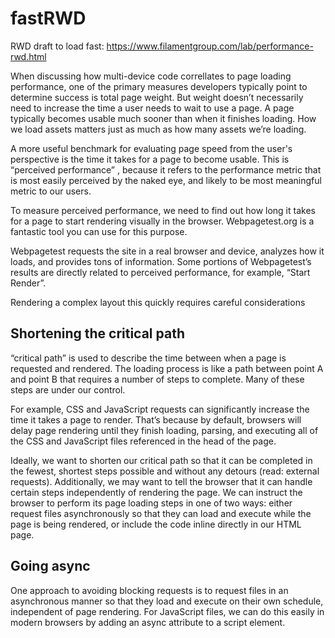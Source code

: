 # fastRWD
RWD draft to load fast: https://www.filamentgroup.com/lab/performance-rwd.html

When discussing how multi-device code correllates to page loading performance, one of the primary measures developers typically point to determine success is total page weight. But weight doesn’t necessarily need to increase the time a user needs to wait to use a page. A page typically becomes usable much sooner than when it finishes loading. How we load assets matters just as much as how many assets we’re loading.

A more useful benchmark for evaluating page speed from the user's perspective is the time it takes for a page to become usable. This is “perceived performance” , because it refers to the performance metric that is most easily perceived by the naked eye, and likely to be most meaningful metric to our users.

To measure perceived performance, we need to find out how long it takes for a page to start rendering visually in the browser. Webpagetest.org is a fantastic tool you can use for this purpose.

Webpagetest requests the site in a real browser and device, analyzes how it loads, and provides tons of information. Some portions of Webpagetest’s results are directly related to perceived performance, for example, “Start Render”.

Rendering a complex layout this quickly requires careful considerations
## Shortening the critical path
“critical path” is used to describe the time between when a page is requested and rendered. The loading process is like a path between point A and point B that requires a number of steps to complete. Many of these steps are under our control.

For example, CSS and JavaScript requests can significantly increase the time it takes a page to render. That’s because by default, browsers will delay page rendering until they finish loading, parsing, and executing all of the CSS and JavaScript files referenced in the head of the page.

Ideally, we want to shorten our critical path so that it can be completed in the fewest, shortest steps possible and without any detours (read: external requests). Additionally, we may want to tell the browser that it can handle certain steps independently of rendering the page. We can instruct the browser to perform its page loading steps in one of two ways: either request files asynchronously so that they can load and execute while the page is being rendered, or include the code inline directly in our HTML page.

## Going async
One approach to avoiding blocking requests is to request files in an asynchronous manner so that they load and execute on their own schedule, independent of page rendering. For JavaScript files, we can do this easily in modern browsers by adding an async attribute to a script element.

